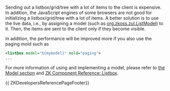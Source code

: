 Sending out a listbox/grid/tree with a lot of items to the client is
expensive. In addition, the JavaScript engines of some browsers are not
good for initializing a listbox/grid/tree with a lot of items. A better
solution is to use the live data, i.e., by assigning a model (such as
[org.zkoss.zul.ListModel](https://www.zkoss.org/javadoc/latest/zk/org/zkoss/zul/ListModel.html)) to it.
Then, the items are sent to the client only if they become visible.

In addition, the performance will be improved more if you also use the
paging mold such as

```xml
<listbox model="${mymodel}" mold="paging">
...
```

For more information of using and implementing a model, please refer to
[the Model section]({{site.baseurl}}/zk_dev_ref/mvc/model) and
[ZK Component Reference: Listbox]({{site.baseurl}}/zk_component_ref/listbox#Live_Data).

{{ ZKDevelopersReferencePageFooter}}
